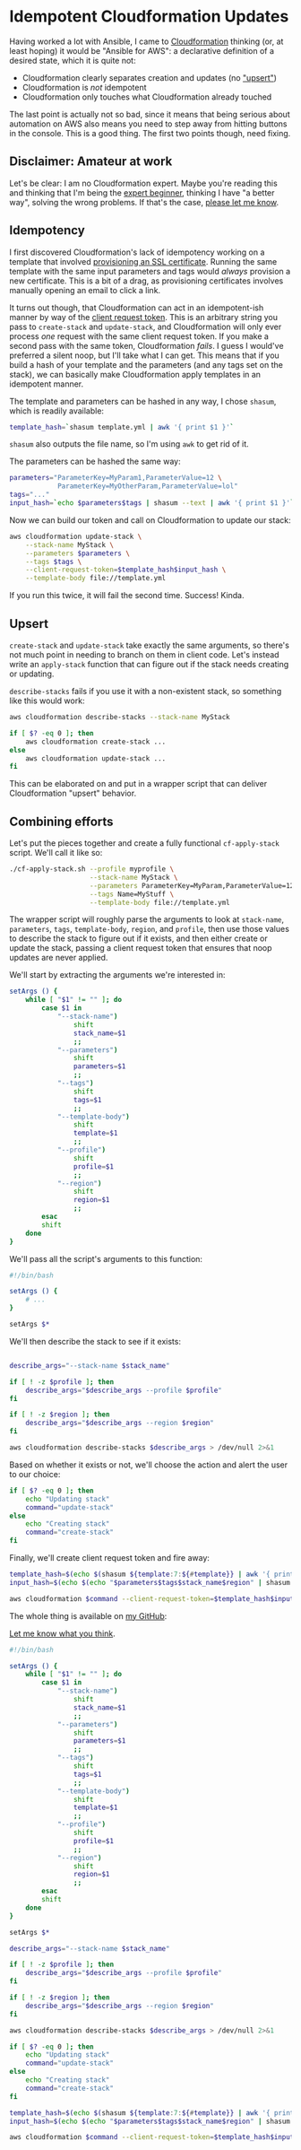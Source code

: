 # Idempotent Cloudformation Updates

Having worked a lot with Ansible, I came to
[Cloudformation](https://aws.amazon.com/cloudformation/) thinking (or, at least
hoping) it would be "Ansible for AWS": a declarative definition of a desired
state, which it is quite not:

- Cloudformation clearly separates creation and updates (no ["upsert"](https://en.wiktionary.org/wiki/upsert))
- Cloudformation is *not* idempotent
- Cloudformation only touches what Cloudformation already touched

The last point is actually not so bad, since it means that being serious about
automation on AWS also means you need to step away from hitting buttons in the
console. This is a good thing. The first two points though, need fixing.

## Disclaimer: Amateur at work

Let's be clear: I am no Cloudformation expert. Maybe you're reading this and
thinking that I'm being the [expert
beginner](https://www.daedtech.com/how-developers-stop-learning-rise-of-the-expert-beginner/),
thinking I have "a better way", solving the wrong problems. If that's the case,
[please let me know](https://twitter.com/cjno/).

## Idempotency

I first discovered Cloudformation's lack of idempotency working on a template
that involved [provisioning an SSL
certificate](http://docs.aws.amazon.com/AWSCloudFormation/latest/UserGuide/aws-resource-certificatemanager-certificate.html).
Running the same template with the same input parameters and tags would _always_
provision a new certificate. This is a bit of a drag, as provisioning
certificates involves manually opening an email to click a link.

It turns out though, that Cloudformation can act in an idempotent-ish manner by
way of the [client request
token](http://docs.aws.amazon.com/AWSCloudFormation/latest/APIReference/API_CreateStack.html).
This is an arbitrary string you pass to `create-stack` and `update-stack`, and
Cloudformation will only ever process _one_ request with the same client request
token. If you make a second pass with the same token, Cloudformation *fails*. I
guess I would've preferred a silent noop, but I'll take what I can get. This
means that if you build a hash of your template and the parameters (and any
tags set on the stack), we can basically make Cloudformation apply templates in
an idempotent manner.

The template and parameters can be hashed in any way, I chose `shasum`, which is
readily available:

```sh
template_hash=`shasum template.yml | awk '{ print $1 }'`
```

`shasum` also outputs the file name, so I'm using `awk` to get rid of it.

The parameters can be hashed the same way:

```sh
parameters="ParameterKey=MyParam1,ParameterValue=12 \
            ParameterKey=MyOtherParam,ParameterValue=lol"
tags="..."
input_hash=`echo $parameters$tags | shasum --text | awk '{ print $1 }'`
```

Now we can build our token and call on Cloudformation to update our stack:

```sh
aws cloudformation update-stack \
    --stack-name MyStack \
    --parameters $parameters \
    --tags $tags \
    --client-request-token=$template_hash$input_hash \
    --template-body file://template.yml
```

If you run this twice, it will fail the second time. Success! Kinda.

## Upsert

`create-stack` and `update-stack` take exactly the same arguments, so there's
not much point in needing to branch on them in client code. Let's instead write
an `apply-stack` function that can figure out if the stack needs creating or
updating.

`describe-stacks` fails if you use it with a non-existent stack, so something
like this would work:

```sh
aws cloudformation describe-stacks --stack-name MyStack

if [ $? -eq 0 ]; then
    aws cloudformation create-stack ...
else
    aws cloudformation update-stack ...
fi
```

This can be elaborated on and put in a wrapper script that can deliver
Cloudformation "upsert" behavior.

## Combining efforts

Let's put the pieces together and create a fully functional `cf-apply-stack`
script. We'll call it like so:

```sh
./cf-apply-stack.sh --profile myprofile \
                    --stack-name MyStack \
                    --parameters ParameterKey=MyParam,ParameterValue=12 \
                    --tags Name=MyStuff \
                    --template-body file://template.yml
```

The wrapper script will roughly parse the arguments to look at `stack-name`,
`parameters`, `tags`, `template-body`, `region`, and `profile`, then use those
values to describe the stack to figure out if it exists, and then either create
or update the stack, passing a client request token that ensures that noop
updates are never applied.

We'll start by extracting the arguments we're interested in:

```sh
setArgs () {
    while [ "$1" != "" ]; do
        case $1 in
            "--stack-name")
                shift
                stack_name=$1
                ;;
            "--parameters")
                shift
                parameters=$1
                ;;
            "--tags")
                shift
                tags=$1
                ;;
            "--template-body")
                shift
                template=$1
                ;;
            "--profile")
                shift
                profile=$1
                ;;
            "--region")
                shift
                region=$1
                ;;
        esac
        shift
    done
}
```

We'll pass all the script's arguments to this function:

```sh
#!/bin/bash

setArgs () {
    # ...
}

setArgs $*
```

We'll then describe the stack to see if it exists:

```sh

describe_args="--stack-name $stack_name"

if [ ! -z $profile ]; then
    describe_args="$describe_args --profile $profile"
fi

if [ ! -z $region ]; then
    describe_args="$describe_args --region $region"
fi

aws cloudformation describe-stacks $describe_args > /dev/null 2>&1
```

Based on whether it exists or not, we'll choose the action and alert the user to
our choice:

```sh
if [ $? -eq 0 ]; then
    echo "Updating stack"
    command="update-stack"
else
    echo "Creating stack"
    command="create-stack"
fi
```

Finally, we'll create client request token and fire away:

```sh
template_hash=$(echo $(shasum ${template:7:${#template}} | awk '{ print $1 }'))
input_hash=$(echo $(echo "$parameters$tags$stack_name$region" | shasum --text | awk '{ print $1 }'))

aws cloudformation $command --client-request-token=$template_hash$input_hash $*
```

The whole thing is available on [my GitHub](https://github.com/cjohansen/cf-apply-stack):

[Let me know what you think](https://twitter.com/cjno).

```sh
#!/bin/bash

setArgs () {
    while [ "$1" != "" ]; do
        case $1 in
            "--stack-name")
                shift
                stack_name=$1
                ;;
            "--parameters")
                shift
                parameters=$1
                ;;
            "--tags")
                shift
                tags=$1
                ;;
            "--template-body")
                shift
                template=$1
                ;;
            "--profile")
                shift
                profile=$1
                ;;
            "--region")
                shift
                region=$1
                ;;
        esac
        shift
    done
}

setArgs $*

describe_args="--stack-name $stack_name"

if [ ! -z $profile ]; then
    describe_args="$describe_args --profile $profile"
fi

if [ ! -z $region ]; then
    describe_args="$describe_args --region $region"
fi

aws cloudformation describe-stacks $describe_args > /dev/null 2>&1

if [ $? -eq 0 ]; then
    echo "Updating stack"
    command="update-stack"
else
    echo "Creating stack"
    command="create-stack"
fi

template_hash=$(echo $(shasum ${template:7:${#template}} | awk '{ print $1 }'))
input_hash=$(echo $(echo "$parameters$tags$stack_name$region" | shasum --text | awk '{ print $1 }'))

aws cloudformation $command --client-request-token=$template_hash$input_hash $*
```
